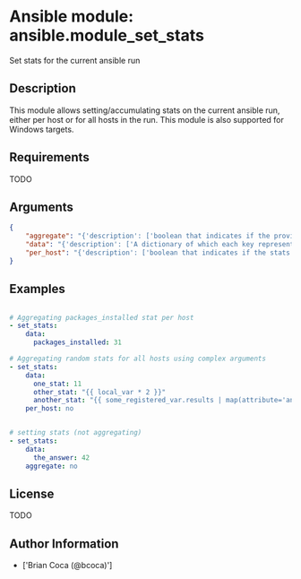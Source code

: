 # Ansible module: ansible.module_set_stats


Set stats for the current ansible run

## Description

This module allows setting/accumulating stats on the current ansible run, either per host or for all hosts in the run.
This module is also supported for Windows targets.

## Requirements

TODO

## Arguments

``` json
{
    "aggregate": "{'description': ['boolean that indicates if the provided value is aggregated to the existing stat C(yes) or will replace it C(no)'], 'required': False, 'default': True}",
    "data": "{'description': ['A dictionary of which each key represents a stat (or variable) you want to keep track of'], 'required': True}",
    "per_host": "{'description': ['boolean that indicates if the stats is per host or for all hosts in the run.'], 'required': False, 'default': False}",
}
```

## Examples


``` yaml

# Aggregating packages_installed stat per host
- set_stats:
    data:
      packages_installed: 31

# Aggregating random stats for all hosts using complex arguments
- set_stats:
    data:
      one_stat: 11
      other_stat: "{{ local_var * 2 }}"
      another_stat: "{{ some_registered_var.results | map(attribute='ansible_facts.some_fact') | list }}"
    per_host: no


# setting stats (not aggregating)
- set_stats:
    data:
      the_answer: 42
    aggregate: no

```

## License

TODO

## Author Information
  - ['Brian Coca (@bcoca)']

